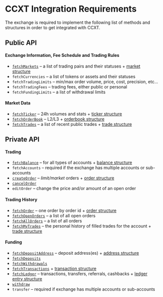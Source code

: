 # CCXT Integration Requirements

The exchange is required to implement the following list of methods and structures in order to get integrated with CCXT.

## Public API

#### Exchange Information, Fee Schedule and Trading Rules

- [`fetchMarkets`](https://github.com/ccxt/ccxt/wiki/Manual#markets) – a list of trading pairs and their statuses + [market structure](https://github.com/ccxt/ccxt/wiki/Manual#market-structure)
- `fetchCurrencies` – a list of tokens or assets and their statuses
- `fetchTradingLimits` – min/max order volume, price, cost, precision, etc...
- `fetchTradingFees` – trading fees, either public or personal
- `fetchFundingLimits` – a list of withdrawal limits

#### Market Data

- [`fetchTicker`](https://github.com/ccxt/ccxt/wiki/Manual#price-tickers) – 24h volumes and stats + [ticker structure](https://github.com/ccxt/ccxt/wiki/Manual#ticker-structure)
- [`fetchOrderBook`](https://github.com/ccxt/ccxt/wiki/Manual#order-book) – L2/L3 + [orderbook structure](https://github.com/ccxt/ccxt/wiki/Manual#order-book-structure)
- [`fetchTrades`](https://github.com/ccxt/ccxt/wiki/Manual#trades-executions-transactions) – a list of recent public trades + [trade structure](https://github.com/ccxt/ccxt/wiki/Manual#trade-structure)

## Private API

#### Trading

- [`fetchBalance`](https://github.com/ccxt/ccxt/wiki/Manual#querying-account-balance) – for all types of accounts + [balance structure](https://github.com/ccxt/ccxt/wiki/Manual#balance-structure)
- `fetchAccounts` – required if the exchange has multiple accounts or sub-accounts
- [`createOrder`](https://github.com/ccxt/ccxt/wiki/Manual#placing-orders) – *limit/market* orders + [order structure](https://github.com/ccxt/ccxt/wiki/Manual#order-structure)
- [`cancelOrder`](https://github.com/ccxt/ccxt/wiki/Manual#canceling-orders)
- `editOrder` – change the price and/or amount of an open order

#### Trading History

- [`fetchOrder`](https://github.com/ccxt/ccxt/wiki/Manual#querying-orders) – one order by order id + [order structure](https://github.com/ccxt/ccxt/wiki/Manual#order-structure)
- [`fetchOpenOrders`](https://github.com/ccxt/ccxt/wiki/Manual#querying-orders) – a list of all open orders
- [`fetchAllOrders`](https://github.com/ccxt/ccxt/wiki/Manual#querying-orders) – a list of all orders
- [`fetchMyTrades`](https://github.com/ccxt/ccxt/wiki/Manual#personal-trades) – the personal history of filled trades for the account + [trade structure](https://github.com/ccxt/ccxt/wiki/Manual#trade-structure)

#### Funding

- [`fetchDepositAddress`](https://github.com/ccxt/ccxt/wiki/Manual#funding-your-account) – deposit address(es) + [address structure](https://github.com/ccxt/ccxt/wiki/Manual#address-structure)
- [`fetchDeposits`](https://github.com/ccxt/ccxt/wiki/Manual#transactions)
- [`fetchWithdrawals`](https://github.com/ccxt/ccxt/wiki/Manual#transactions)
- [`fetchTransactions`](https://github.com/ccxt/ccxt/wiki/Manual#transactions) + [transaction structure](https://github.com/ccxt/ccxt/wiki/Manual#transaction-structure)
- [`fetchLedger`](https://github.com/ccxt/ccxt/wiki/Manual#ledger) – transactions, transfers, referrals, cashbacks + [ledger entry structure](https://github.com/ccxt/ccxt/wiki/Manual#ledger-entry-structure)
- [`withdraw`](https://github.com/ccxt/ccxt/wiki/Manual#withdraw)
- `transfer` – required if exchange has multiple accounts or sub-accounts
